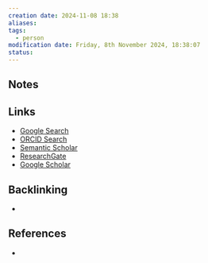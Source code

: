 ```yaml
---
creation date: 2024-11-08 18:38
aliases: 
tags:
  - person
modification date: Friday, 8th November 2024, 18:38:07
status:
---
```


## Notes

## Links

- [Google Search](https://www.google.com/search?q=Dar+Meshi)
- [ORCID Search](https://orcid.org/orcid-search/search?searchQuery=Dar%20Meshi)
- [Semantic Scholar](https://www.semanticscholar.org/search?q=Dar%20Meshi&sort=relevance)
- [ResearchGate](https://www.researchgate.net/search?q=Dar%20Meshi)
- [Google Scholar](https://scholar.google.com/scholar?q=Dar+Meshi)

## Backlinking
+ 

## References
+ 
